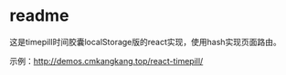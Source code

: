 # readme

这是timepill时间胶囊localStorage版的react实现，使用hash实现页面路由。

示例：http://demos.cmkangkang.top/react-timepill/
